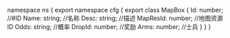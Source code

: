 namespace ns {
	export namespace cfg {
		export class MapBox {
			Id: number;		//#ID
			Name: string;		//名称
			Desc: string;		//描述
			MapResId: number;		//地图资源ID
			Odds: string;		//概率
			DropId: number;		//奖励
			Arms: number;		//士兵
		}
	}
}